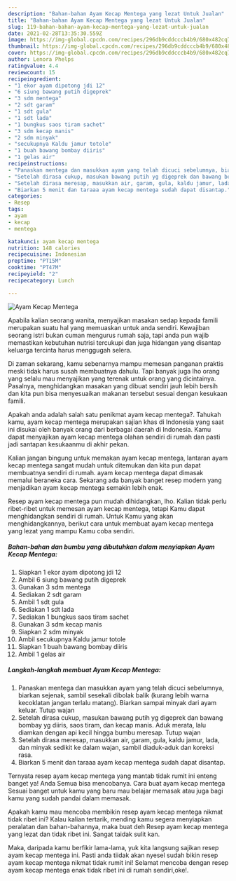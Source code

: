 ```yaml
---
description: "Bahan-bahan Ayam Kecap Mentega yang lezat Untuk Jualan"
title: "Bahan-bahan Ayam Kecap Mentega yang lezat Untuk Jualan"
slug: 119-bahan-bahan-ayam-kecap-mentega-yang-lezat-untuk-jualan
date: 2021-02-28T13:35:30.559Z
image: https://img-global.cpcdn.com/recipes/296db9cddcccb4b9/680x482cq70/ayam-kecap-mentega-foto-resep-utama.jpg
thumbnail: https://img-global.cpcdn.com/recipes/296db9cddcccb4b9/680x482cq70/ayam-kecap-mentega-foto-resep-utama.jpg
cover: https://img-global.cpcdn.com/recipes/296db9cddcccb4b9/680x482cq70/ayam-kecap-mentega-foto-resep-utama.jpg
author: Lenora Phelps
ratingvalue: 4.4
reviewcount: 15
recipeingredient:
- "1 ekor ayam dipotong jdi 12"
- "6 siung bawang putih digeprek"
- "3 sdm mentega"
- "2 sdt garam"
- "1 sdt gula"
- "1 sdt lada"
- "1 bungkus saos tiram sachet"
- "3 sdm kecap manis"
- "2 sdm minyak"
- "secukupnya Kaldu jamur totole"
- "1 buah bawang bombay diiris"
- "1 gelas air"
recipeinstructions:
- "Panaskan mentega dan masukkan ayam yang telah dicuci sebelumnya, biarkan sejenak, sambil sesekali dibolak balik (kurang lebih warna kecoklatan jangan terlalu matang). Biarkan sampai minyak dari ayam keluar. Tutup wajan"
- "Setelah dirasa cukup, masukan bawang putih yg digeprek dan bawang bombay yg diiris, saos tiram, dan kecap manis. Aduk merata, lalu diamkan dengan api kecil hingga bumbu meresap. Tutup wajan"
- "Setelah dirasa meresap, masukkan air, garam, gula, kaldu jamur, lada, dan minyak sedikit ke dalam wajan, sambil diaduk-aduk dan koreksi rasa."
- "Biarkan 5 menit dan taraaa ayam kecap mentega sudah dapat disantap."
categories:
- Resep
tags:
- ayam
- kecap
- mentega

katakunci: ayam kecap mentega 
nutrition: 148 calories
recipecuisine: Indonesian
preptime: "PT15M"
cooktime: "PT47M"
recipeyield: "2"
recipecategory: Lunch

---
```



![Ayam Kecap Mentega](https://img-global.cpcdn.com/recipes/296db9cddcccb4b9/680x482cq70/ayam-kecap-mentega-foto-resep-utama.jpg)

Apabila kalian seorang wanita, menyajikan masakan sedap kepada famili merupakan suatu hal yang memuaskan untuk anda sendiri. Kewajiban seorang istri bukan cuman mengurus rumah saja, tapi anda pun wajib memastikan kebutuhan nutrisi tercukupi dan juga hidangan yang disantap keluarga tercinta harus menggugah selera.

Di zaman  sekarang, kamu sebenarnya mampu memesan panganan praktis meski tidak harus susah membuatnya dahulu. Tapi banyak juga lho orang yang selalu mau menyajikan yang terenak untuk orang yang dicintainya. Pasalnya, menghidangkan masakan yang dibuat sendiri jauh lebih bersih dan kita pun bisa menyesuaikan makanan tersebut sesuai dengan kesukaan famili. 



Apakah anda adalah salah satu penikmat ayam kecap mentega?. Tahukah kamu, ayam kecap mentega merupakan sajian khas di Indonesia yang saat ini disukai oleh banyak orang dari berbagai daerah di Indonesia. Kamu dapat menyajikan ayam kecap mentega olahan sendiri di rumah dan pasti jadi santapan kesukaanmu di akhir pekan.

Kalian jangan bingung untuk memakan ayam kecap mentega, lantaran ayam kecap mentega sangat mudah untuk ditemukan dan kita pun dapat membuatnya sendiri di rumah. ayam kecap mentega dapat dimasak memalui beraneka cara. Sekarang ada banyak banget resep modern yang menjadikan ayam kecap mentega semakin lebih enak.

Resep ayam kecap mentega pun mudah dihidangkan, lho. Kalian tidak perlu ribet-ribet untuk memesan ayam kecap mentega, tetapi Kamu dapat menghidangkan sendiri di rumah. Untuk Kamu yang akan menghidangkannya, berikut cara untuk membuat ayam kecap mentega yang lezat yang mampu Kamu coba sendiri.

<!--inarticleads1-->

##### Bahan-bahan dan bumbu yang dibutuhkan dalam menyiapkan Ayam Kecap Mentega:

1. Siapkan 1 ekor ayam dipotong jdi 12
1. Ambil 6 siung bawang putih digeprek
1. Gunakan 3 sdm mentega
1. Sediakan 2 sdt garam
1. Ambil 1 sdt gula
1. Sediakan 1 sdt lada
1. Sediakan 1 bungkus saos tiram sachet
1. Gunakan 3 sdm kecap manis
1. Siapkan 2 sdm minyak
1. Ambil secukupnya Kaldu jamur totole
1. Siapkan 1 buah bawang bombay diiris
1. Ambil 1 gelas air




<!--inarticleads2-->

##### Langkah-langkah membuat Ayam Kecap Mentega:

1. Panaskan mentega dan masukkan ayam yang telah dicuci sebelumnya, biarkan sejenak, sambil sesekali dibolak balik (kurang lebih warna kecoklatan jangan terlalu matang). Biarkan sampai minyak dari ayam keluar. Tutup wajan
1. Setelah dirasa cukup, masukan bawang putih yg digeprek dan bawang bombay yg diiris, saos tiram, dan kecap manis. Aduk merata, lalu diamkan dengan api kecil hingga bumbu meresap. Tutup wajan
1. Setelah dirasa meresap, masukkan air, garam, gula, kaldu jamur, lada, dan minyak sedikit ke dalam wajan, sambil diaduk-aduk dan koreksi rasa.
1. Biarkan 5 menit dan taraaa ayam kecap mentega sudah dapat disantap.




Ternyata resep ayam kecap mentega yang mantab tidak rumit ini enteng banget ya! Anda Semua bisa mencobanya. Cara buat ayam kecap mentega Sesuai banget untuk kamu yang baru mau belajar memasak atau juga bagi kamu yang sudah pandai dalam memasak.

Apakah kamu mau mencoba membikin resep ayam kecap mentega nikmat tidak ribet ini? Kalau kalian tertarik, mending kamu segera menyiapkan peralatan dan bahan-bahannya, maka buat deh Resep ayam kecap mentega yang lezat dan tidak ribet ini. Sangat taidak sulit kan. 

Maka, daripada kamu berfikir lama-lama, yuk kita langsung sajikan resep ayam kecap mentega ini. Pasti anda tiidak akan nyesel sudah bikin resep ayam kecap mentega nikmat tidak rumit ini! Selamat mencoba dengan resep ayam kecap mentega enak tidak ribet ini di rumah sendiri,oke!.

